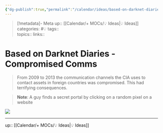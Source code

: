 ```yaml
---
{"dg-publish":true,"permalink":"/calendar/ideas/based-on-darknet-diaries-compromised-comms/"}
---
```


> [!metadata]- Meta
> up:: [[Calendar/+ MOCs/💡 Ideas\|💡 Ideas]]
> categories: #💡
> tags::  
> topics:: 
> links::

# Based on Darknet Diaries - Compromised Comms

> From 2009 to 2013 the communication channels the CIA uses to contact assets in foreign countries was compromised. This had terrifying consequences.

> **Note**: A guy finds a secret portal by clicking on a random pixel on a website

![](https://media.milanote.com/p/resized/1KnsRf1uJJ3Xox/1KnsRf1uJJ3Xox-G0xsa-large.png?v=2&elementId=1KnsRf1uJJ3Xox)


---
up:: [[Calendar/+ MOCs/💡 Ideas\|💡 Ideas]]

